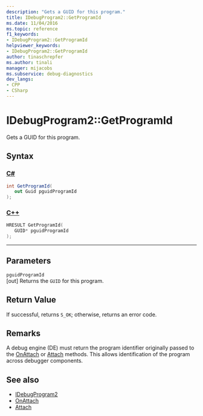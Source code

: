 ```yaml
---
description: "Gets a GUID for this program."
title: IDebugProgram2::GetProgramId
ms.date: 11/04/2016
ms.topic: reference
f1_keywords:
- IDebugProgram2::GetProgramId
helpviewer_keywords:
- IDebugProgram2::GetProgramId
author: tinaschrepfer
ms.author: tinali
manager: mijacobs
ms.subservice: debug-diagnostics
dev_langs:
- CPP
- CSharp
---
```

# IDebugProgram2::GetProgramId

Gets a GUID for this program.

## Syntax

### [C#](#tab/csharp)
```csharp
int GetProgramId( 
   out Guid pguidProgramId
);
```
### [C++](#tab/cpp)
```cpp
HRESULT GetProgramId( 
   GUID* pguidProgramId
);
```
---

## Parameters
`pguidProgramId`\
[out] Returns the `GUID` for this program.

## Return Value
 If successful, returns `S_OK`; otherwise, returns an error code.

## Remarks
 A debug engine (DE) must return the program identifier originally passed to the [OnAttach](../../../extensibility/debugger/reference/idebugprogramnodeattach2-onattach.md) or [Attach](../../../extensibility/debugger/reference/idebugengine2-attach.md) methods. This allows identification of the program across debugger components.

## See also
- [IDebugProgram2](../../../extensibility/debugger/reference/idebugprogram2.md)
- [OnAttach](../../../extensibility/debugger/reference/idebugprogramnodeattach2-onattach.md)
- [Attach](../../../extensibility/debugger/reference/idebugengine2-attach.md)
